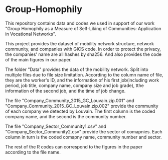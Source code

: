 # Group-Homophily
This repository contains data and codes we used in support of our work "Group Homophily as a Measure of Self-Liking of Communities:
Application in Vocational Networks".

This project provides the dataset of mobility network structure, network community, and companies with GICS code. In order to protect the privacy, the companies' name are all hashes by sha256. And also provides the code of the main figures in our paper.

The folder "Data" provides the data of the mobility network. Split into multiple files due to file size limitation. 
According to the column name of file, they are the worker's ID, and the information of his first job(including work period, job title, company name, company size and job grade), tthe information of the second job, and the time of job change.

The file "Company_Community_2015_GC_Louvain.zip.001" and "Company_Community_2015_GC_Louvain.zip.002" provide the community of each company we detected by Louvain. The first column is the coded company name, and the second is the community number.

The file "Company_Sector_Community1.csv" and "Company_Sector_Community2.csv" provide the sector of comapnies. Each column in turn is the coded comapny name, community number and sector.

The rest of the R codes can correspond to the figures in the paper according to the file name.
